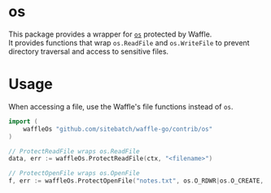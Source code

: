 # os

This package provides a wrapper for [`os`](https://pkg.go.dev/os) protected by Waffle.  
It provides functions that wrap `os.ReadFile` and `os.WriteFile` to prevent directory traversal and access to sensitive files.

# Usage

When accessing a file, use the Waffle's file functions instead of `os`.

```go
import (
    waffleOs "github.com/sitebatch/waffle-go/contrib/os"
)

// ProtectReadFile wraps os.ReadFile
data, err := waffleOs.ProtectReadFile(ctx, "<filename>")

// ProtectOpenFile wraps os.OpenFile
f, err := waffleOs.ProtectOpenFile("notes.txt", os.O_RDWR|os.O_CREATE, 0644)
```
